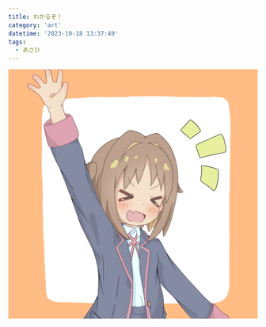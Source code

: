 ```yaml
---
title: わかるぞ！
category: 'art'
datetime: '2023-10-18 13:37:49'
tags:
  - あさひ
---
```


![img](img/イラスト36.png)
